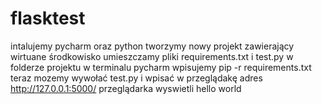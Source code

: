 # flasktest
intalujemy pycharm oraz python
tworzymy nowy projekt zawierający wirtuane środkowisko
umieszczamy pliki requirements.txt i test.py w folderze projektu
w terminalu pycharm wpisujemy pip -r requirements.txt
teraz mozemy wywołać test.py i wpisać w przeglądakę adres http://127.0.0.1:5000/
przeglądarka wyswietli hello world

